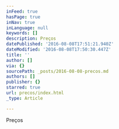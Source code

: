 ```yaml
---
inFeed: true
hasPage: true
inNav: true
inLanguage: null
keywords: []
description: Preços
datePublished: '2016-08-08T17:51:21.940Z'
dateModified: '2016-08-08T17:50:30.447Z'
title: ''
author: []
via: {}
sourcePath: _posts/2016-08-08-precos.md
authors: []
publisher: {}
starred: true
url: precos/index.html
_type: Article

---
```

Preços